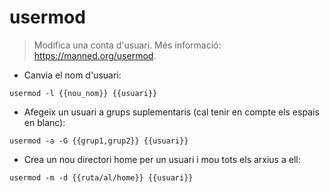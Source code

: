 # usermod

> Modifica una conta d'usuari.
> Més informació: <https://manned.org/usermod>.

- Canvia el nom d'usuari:

`usermod -l {{nou_nom}} {{usuari}}`

- Afegeix un usuari a grups suplementaris (cal tenir en compte els espais en blanc):

`usermod -a -G {{grup1,grup2}} {{usuari}}`

- Crea un nou directori home per un usuari i mou tots els arxius a ell:

`usermod -m -d {{ruta/al/home}} {{usuari}}`
